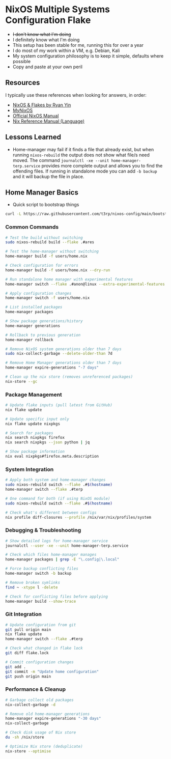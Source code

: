 # NixOS Multiple Systems Configuration Flake

- ~~I don't know what I'm doing~~
- I definitely know what I'm doing
- This setup has been stable for me, running this for over a year
- I do most of my work within a VM, e.g. Debian, Kali
- My system configuration philosophy is to keep it simple, defaults where possible
- Copy and paste at your own peril

## Resources

I typically use these references when looking for answers, in order:

- [NixOS & Flakes by Ryan Yin](https://nixos-and-flakes.thiscute.world/)
- [MyNixOS](https://mynixos.com/)
- [Official NixOS Manual](https://nixos.org/manual/nixos/stable/)
- [Nix Reference Manual (Language)](https://nix.dev/manual/nix/2.26/language/)

## Lessons Learned

- Home-manager may fail if it finds a file that already exist, but when running `nixos-rebuild` the output does not show what file/s need moved. The command `journalctl -xe --unit home-manager-terp.service` provides more complete output and allows you to find the offending files. If running in standalone mode you can add `-b backup` and it will backup the file in place.

## Home Manager Basics

- Quick script to bootstrap things

```bash
curl -L https://raw.githubusercontent.com/t3rp/nixos-config/main/bootstrap.sh | bash
```

### Common Commands

```bash
# Test the build without switching
sudo nixos-rebuild build --flake .#ares

# Test the home-manager without switching
home-manager build -f users/home.nix

# Check configuration for errors
home-manager build -f users/home.nix --dry-run

# Run standalone home manager with experimental features
home-manager switch --flake .#anon@linux --extra-experimental-features "nix-command flakes"

# Apply configuration changes
home-manager switch -f users/home.nix

# List installed packages
home-manager packages

# Show package generations/history
home-manager generations

# Rollback to previous generation
home-manager rollback

# Remove NixOS system generations older than 7 days
sudo nix-collect-garbage --delete-older-than 7d

# Remove Home Manager generations older than 7 days
home-manager expire-generations "-7 days"

# Clean up the nix store (removes unreferenced packages)
nix-store --gc
```

### Package Management

```bash
# Update flake inputs (pull latest from GitHub)
nix flake update

# Update specific input only
nix flake update nixpkgs

# Search for packages
nix search nixpkgs firefox
nix search nixpkgs --json python | jq

# Show package information
nix eval nixpkgs#firefox.meta.description
```

### System Integration

```bash
# Apply both system and home-manager changes
sudo nixos-rebuild switch --flake .#$(hostname)
home-manager switch --flake .#terp

# One command for both (if using NixOS module)
sudo nixos-rebuild switch --flake .#$(hostname)

# Check what's different between configs
nix profile diff-closures --profile /nix/var/nix/profiles/system
```

### Debugging & Troubleshooting

```bash
# Show detailed logs for home-manager service
journalctl --user -xe --unit home-manager-terp.service

# Check which files home-manager manages
home-manager packages | grep -E "\.config|\.local"

# Force backup conflicting files
home-manager switch -b backup

# Remove broken symlinks
find ~ -xtype l -delete

# Check for conflicting files before applying
home-manager build --show-trace
```

### Git Integration

```bash
# Update configuration from git
git pull origin main
nix flake update
home-manager switch --flake .#terp

# Check what changed in flake lock
git diff flake.lock

# Commit configuration changes
git add .
git commit -m "Update home configuration"
git push origin main
```

### Performance & Cleanup

```bash
# Garbage collect old packages
nix-collect-garbage -d

# Remove old home-manager generations
home-manager expire-generations "-30 days"
nix-collect-garbage

# Check disk usage of Nix store
du -sh /nix/store

# Optimize Nix store (deduplicate)
nix-store --optimise
```

